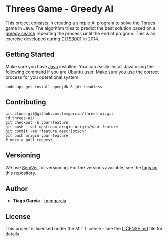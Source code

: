 # Threes Game - Greedy AI

This project consists in creating a simple AI program to solve the [Threes](https://en.wikipedia.org/wiki/Threes_(game)) game in Java. The algorithm tries to predict the best solution based on a [greedy search](https://en.wikipedia.org/wiki/Greedy_algorithm) repeating the process until the end of program. This is an exercise developed during [CITS3001](http://teaching.csse.uwa.edu.au/units/CITS3001/) in 2014.


## Getting Started

Make sure you have [Java](https://go.java/developer-opportunities/index.html) installed. You can easily install Java using the following command if you are Ubuntu user. Make sure you use the correct process for you operational system.

```
sudo apt-get install openjdk-8-jdk-headless
```

## Contributing

```
git clone git@github.com:tmmgarcia/threes-ai.git
cd threes-ai/
git checkout -b your-feature
git push --set-upstream origin origin/your-feature
git commit -am "feature description"
git push origin your-feature   
# make a pull request
```

## Versioning

We use [SemVer](http://semver.org/) for versioning. For the versions available, see the [tags on this repository](https://github.com/tmmgarcia/threes-ai/tags).

## Author

* **Tiago Garcia** - [tmmgarcia](https://github.com/tmmgarcia)

## License

This project is licensed under the MIT License - see the [LICENSE.md](LICENSE.md) file for details
